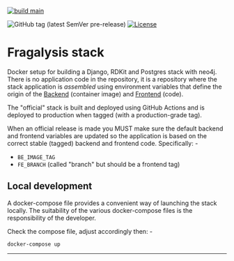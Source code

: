 [![build main](https://github.com/alanbchristie/fragalysis-stack/actions/workflows/build-main.yaml/badge.svg)](https://github.com/alanbchristie/fragalysis-stack/actions/workflows/build-main.yaml)

![GitHub tag (latest SemVer pre-release)](https://img.shields.io/github/v/tag/xchem/fragalysis-stack)
[![License](http://img.shields.io/badge/license-Apache%202.0-blue.svg?style=flat)](https://github.com/xchem/fragalysis-stack/blob/master/LICENSE.txt)

# Fragalysis stack
Docker setup for building a Django, RDKit and Postgres stack with neo4j.
There is no application code in the repository, it is a repository where the
stack application is *assembled* using environment variables that define the
origin of the [Backend] (container image) and [Frontend] (code).

The "official" stack is built and deployed using GitHub Actions and is deployed
to production when tagged (with a production-grade tag).

When an official release is made you MUST make sure the default
backend and frontend variables are updated so the application is based on
the correct stable (tagged) backend and frontend code. Specifically: -

- `BE_IMAGE_TAG`
- `FE_BRANCH` (called "branch" but should be a frontend tag)

## Local development
A docker-compose file provides a convenient way of launching the stack locally.
The suitability of the various docker-compose files is the responsibility of
the developer.

Check the compose file, adjust accordingly then: -

    docker-compose up

---

[backend]: https://github.com/xchem/fragalysis-stack
[frontend]: https://github.com/xchem/fragalysis-frontend
